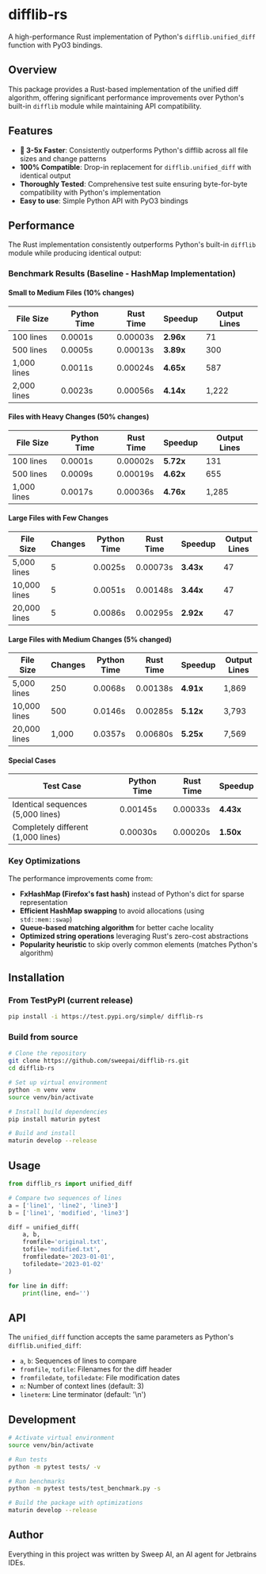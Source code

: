 # difflib-rs

A high-performance Rust implementation of Python's `difflib.unified_diff` function with PyO3 bindings.

## Overview

This package provides a Rust-based implementation of the unified diff algorithm, offering significant performance improvements over Python's built-in `difflib` module while maintaining API compatibility.

## Features

- **🚀 3-5x Faster**: Consistently outperforms Python's difflib across all file sizes and change patterns
- **100% Compatible**: Drop-in replacement for `difflib.unified_diff` with identical output
- **Thoroughly Tested**: Comprehensive test suite ensuring byte-for-byte compatibility with Python's implementation
- **Easy to use**: Simple Python API with PyO3 bindings

## Performance

The Rust implementation consistently outperforms Python's built-in `difflib` module while producing identical output:

### Benchmark Results (Baseline - HashMap Implementation)

#### Small to Medium Files (10% changes)

| File Size | Python Time | Rust Time | Speedup | Output Lines |
|-----------|------------|-----------|---------|--------------|
| 100 lines | 0.0001s | 0.00003s | **2.96x** | 71 |
| 500 lines | 0.0005s | 0.00013s | **3.89x** | 300 |
| 1,000 lines | 0.0011s | 0.00024s | **4.65x** | 587 |
| 2,000 lines | 0.0023s | 0.00056s | **4.14x** | 1,222 |

#### Files with Heavy Changes (50% changes)

| File Size | Python Time | Rust Time | Speedup | Output Lines |
|-----------|------------|-----------|---------|--------------|
| 100 lines | 0.0001s | 0.00002s | **5.72x** | 131 |
| 500 lines | 0.0009s | 0.00019s | **4.62x** | 655 |
| 1,000 lines | 0.0017s | 0.00036s | **4.76x** | 1,285 |

#### Large Files with Few Changes

| File Size | Changes | Python Time | Rust Time | Speedup | Output Lines |
|-----------|---------|------------|-----------|---------|--------------|
| 5,000 lines | 5 | 0.0025s | 0.00073s | **3.43x** | 47 |
| 10,000 lines | 5 | 0.0051s | 0.00148s | **3.44x** | 47 |
| 20,000 lines | 5 | 0.0086s | 0.00295s | **2.92x** | 47 |

#### Large Files with Medium Changes (5% changed)

| File Size | Changes | Python Time | Rust Time | Speedup | Output Lines |
|-----------|---------|------------|-----------|---------|--------------|
| 5,000 lines | 250 | 0.0068s | 0.00138s | **4.91x** | 1,869 |
| 10,000 lines | 500 | 0.0146s | 0.00285s | **5.12x** | 3,793 |
| 20,000 lines | 1,000 | 0.0357s | 0.00680s | **5.25x** | 7,569 |

#### Special Cases

| Test Case | Python Time | Rust Time | Speedup |
|-----------|------------|-----------|---------|
| Identical sequences (5,000 lines) | 0.00145s | 0.00033s | **4.43x** |
| Completely different (1,000 lines) | 0.00030s | 0.00020s | **1.50x** |

### Key Optimizations

The performance improvements come from:
- **FxHashMap (Firefox's fast hash)** instead of Python's dict for sparse representation
- **Efficient HashMap swapping** to avoid allocations (using `std::mem::swap`)
- **Queue-based matching algorithm** for better cache locality
- **Optimized string operations** leveraging Rust's zero-cost abstractions
- **Popularity heuristic** to skip overly common elements (matches Python's algorithm)

## Installation

### From TestPyPI (current release)
```bash
pip install -i https://test.pypi.org/simple/ difflib-rs
```

### Build from source
```bash
# Clone the repository
git clone https://github.com/sweepai/difflib-rs.git
cd difflib-rs

# Set up virtual environment
python -m venv venv
source venv/bin/activate

# Install build dependencies
pip install maturin pytest

# Build and install
maturin develop --release
```

## Usage

```python
from difflib_rs import unified_diff

# Compare two sequences of lines
a = ['line1', 'line2', 'line3']
b = ['line1', 'modified', 'line3']

diff = unified_diff(
    a, b,
    fromfile='original.txt',
    tofile='modified.txt',
    fromfiledate='2023-01-01',
    tofiledate='2023-01-02'
)

for line in diff:
    print(line, end='')
```

## API

The `unified_diff` function accepts the same parameters as Python's `difflib.unified_diff`:

- `a`, `b`: Sequences of lines to compare
- `fromfile`, `tofile`: Filenames for the diff header
- `fromfiledate`, `tofiledate`: File modification dates
- `n`: Number of context lines (default: 3)
- `lineterm`: Line terminator (default: '\n')

## Development

```bash
# Activate virtual environment
source venv/bin/activate

# Run tests
python -m pytest tests/ -v

# Run benchmarks
python -m pytest tests/test_benchmark.py -s

# Build the package with optimizations
maturin develop --release
```

## Author

Everything in this project was written by Sweep AI, an AI agent for Jetbrains IDEs.
